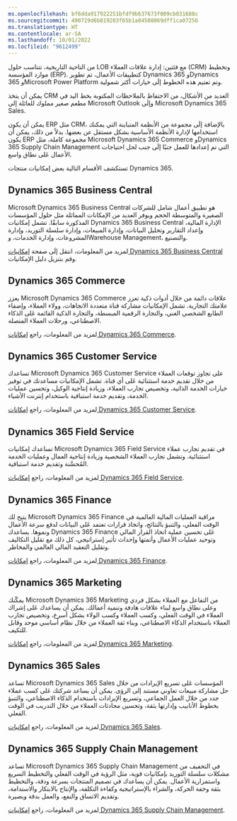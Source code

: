 ```yaml
---
ms.openlocfilehash: bf6dda917922251bfdf9b637673f009cb031688c
ms.sourcegitcommit: 490729d6b819203f65b1a04508069dff1ca07256
ms.translationtype: HT
ms.contentlocale: ar-SA
ms.lasthandoff: 10/01/2022
ms.locfileid: "9612499"
---
```

من الناحية التاريخية، تتناسب حلول LOB مع فئتين: إدارة علاقات العملاء (CRM) وتخطيط موارد المؤسسة (ERP). كتطبيقات الأعمال، تم تطوير Dynamics 365 وDynamics 365 وMicrosoft Power Platform وتم تعتيم هذه الخطوط إلَى خيارات أكثر شمولية. 

يمكن أن يتخذ CRM العديد من الأشكال، من الاحتفاظ بالملاحظات المكتوبة بخط اليد في مطعم صغير مملوك للعائلة إلى Microsoft Outlook وإلَى Microsoft Dynamics 365 Sales. 

يمكن أن يكون ERP مثل CRM، بالإضافة إلَى مجموعة من الأنظمة المتباينة التي يمكنك استخدامها لإدارة الأنظمة الأساسية بشكل مستقل عن بعضها. بدلاً من ذلك، يمكن أن يكون ERP مجموعة كاملة، مثل Microsoft Dynamics 365 Commerce وDynamics 365 Supply Chain Management التي تم إعدادها للعمل جنبًا إلَى جنب لحل احتياجات الأعمال عَلى نطاق واسع.

تستكشف الأقسام التالية بعض إمكانيات منتجات Dynamics 365.

## <a name="dynamics-365-business-central"></a>Dynamics 365 Business Central

Microsoft Dynamics 365 Business Central هو تطبيق أعمال شامل للشركات الصغيرة والمتوسطة الحجم ويوفر العديد من الإمكانات المماثلة مثل حلول المؤسسات المذكورة سابقًا. تشمل إمكانيات Dynamics 365 Business Central الإدارة المالية، وإعداد التقارير وتحليل البيانات، وإدارة المبيعات، وإدارة سلسلة التوريد، وإدارة المشروعات، وإدارة الخدمات، وWarehouse Management، والتصنيع. 

لمزيد من المعلومات، انتقل إلَى صفحة [إمكانيات Dynamics 365 Business Central](https://dynamics.microsoft.com/business-central/capabilities/?azure-portal=true) وقم بتنزيل دليل الإمكانيات.

## <a name="dynamics-365-commerce"></a>Dynamics 365 Commerce

يعزز Microsoft Dynamics 365 Commerce علاقات دائمة من خلال أدوات ذكية تعزز علامتك التجارية. تشمل الإمكانيات مشاركة قناة متعددة الاتجاهات، وولاء العملاء، وإضفاء الطابع الشخصي الغني، والتجارة الرقمية المبسطة، والتجارة الذكية القائمة عَلى الذكاء الاصطناعي، ورحلات العملاء المتصلة.


لمزيد من المعلومات، راجع [إمكانات Dynamics 365 Commerce](https://dynamics.microsoft.com/commerce/capabilities/?azure-portal=true). 

## <a name="dynamics-365-customer-service"></a>Dynamics 365 Customer Service

تساعدك Microsoft Dynamics ‏365 Customer Service على تجاوز توقعات العملاء من خلال تقديم خدمة استثنائية عَلى أي قناة. تشمل الإمكانيات مساعدتك في توفير خيارات الخدمة الذاتية، وتخصيص تجارب العملاء، وزيادة إنتاجية الوكيل، وتحسين عمليات الخدمة، وتقديم خدمة استباقية باستخدام إنترنت الأشياء.

لمزيد من المعلومات، راجع [إمكانات Dynamics 365 Customer Service](https://dynamics.microsoft.com/customer-service/capabilities/?azure-portal=true).

## <a name="dynamics-365-field-service"></a>Dynamics 365 Field Service

تساعدك إمكانيات Microsoft Dynamics 365 Field Service في تقديم تجارب عملاء استثنائية. وتشمل تجارب العملاء الشخصية وزيادة إنتاجية العمال وعمليات الخدمة المُحسَّنة وتقديم خدمة استباقية.

لمزيد من المعلومات، راجع [إمكانيات Dynamics 365 Field Service](https://dynamics.microsoft.com/field-service/capabilities/?azure-portal=true).

## <a name="dynamics-365-finance"></a>Dynamics 365 Finance 

يتيح لك Microsoft Dynamics 365 Finance مراقبة العمليات المالية العالمية في الوقت الفعلي، والتنبؤ بالنتائج، واتخاذ قرارات تعتمد عَلى البيانات لدفع سرعة الأعمال ونموها. يساعدك Dynamics 365 Finance عَلى تحسين عملية اتخاذ القرار المالي وتوحيد عمليات الأعمال وأتمتها وإحداث تأثير إستراتيجي، كل ذلك مع تقليل التكاليف وتقليل التعقيد المالي العالمي والمخاطر.

لمزيد من المعلومات، راجع [إمكانات Dynamics 365 Finance](https://dynamics.microsoft.com/finance/capabilities/?azure-portal=true). 

## <a name="dynamics-365-marketing"></a>Dynamics 365 Marketing

يمكّنك Microsoft Dynamics 365 Marketing من التفاعل مع العملاء بشكل فردي وعلى نطاق واسع لبناء علاقات هادفة وتنمية أعمالك. يمكن أن يساعدك عَلى إشراك العملاء في الوقت الفعلي، وكسب العملاء وكسب الولاء بشكل أسرع، وتخصيص تجارب العملاء باستخدام الذكاء الاصطناعي، وبناء ثقة العملاء من خلال نظام أساسي موحد وقابل للتكيف.

لمزيد من المعلومات، راجع [إمكانات Dynamics 365 Marketing](https://dynamics.microsoft.com/marketing/capabilities/?azure-portal=true).

## <a name="dynamics-365-sales"></a>Dynamics 365 Sales

تساعد Microsoft Dynamics 365 Sales المؤسسات عَلى تسريع الإيرادات من خلال حل مشاركة مبيعات تعاوني مستند إلى الرؤى. يمكن أن يساعد شركتك عَلى كسب عملاء جدد من خلال العمل الجماعي، وتسريع الإيرادات باستخدام الذكاء الاصطناعي، والتنبؤ بخطوط الأنابيب وإدارتها بثقة، وتحسين محادثات العملاء من خلال التدريب في الوقت الفعلي.

لمزيد من المعلومات، راجع [إمكانيات Dynamics 365 Sales](https://dynamics.microsoft.com/sales/capabilities/?azure-portal=true).

## <a name="dynamics-365-supply-chain-management"></a>Dynamics 365 Supply Chain Management 

تساعد Microsoft Dynamics 365 Supply Chain Management في التخفيف من مشكلات سلسلة التوريد بإمكانيات قوية، مثل الرؤية في الوقت الفعلي والتخطيط السريع واستمرارية الأعمال. يمكن أن يساعدك في تصميم المنتجات بسرعة ودقة، والتخطيط بثقة وخفة الحركة، والشراء بالإستراتيجية وكفاءة التكلفة، والإنتاج بالابتكار والاستدامة، وتقديم الاتساق والنفع، والعمل بدقة وبصيرة.

لمزيد من المعلومات، راجع [إمكانيات Dynamics 365 Supply Chain Management](https://dynamics.microsoft.com/supply-chain-management/capabilities/?azure-portal=true). 
